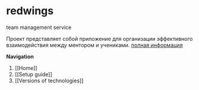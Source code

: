 # redwings
team management service

Проект представляет собой приложение для организации эффективного взаимодействия между ментором и учениками. [полная информация](https://github.com/kiev-ruby/redwings/wiki)

**Navigation**

1. [[Home]]
2. [[Setup guide]]
3. [[Versions of technologies]]

